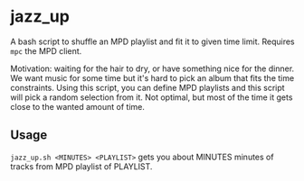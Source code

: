 # jazz_up

A bash script to shuffle an MPD playlist and fit it to given time limit.
Requires `mpc` the MPD client.

Motivation:  waiting for the hair to dry, or have something nice for the
dinner. We want music for some time but it's hard to pick an album that fits
the time constraints. Using this script, you can define MPD playlists and this
script will pick a random selection from it. Not optimal, but most of the time
it gets close to the wanted amount of time.

## Usage

`jazz_up.sh <MINUTES> <PLAYLIST>` gets you about MINUTES minutes of tracks from
MPD playlist of PLAYLIST.
